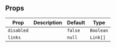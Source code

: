 ## Props

| Prop       | Description | Default | Type      |
| ---------- | ----------- | ------- | --------- |
| `disabled` |             | `false` | `Boolean` |
| `links`    |             | `null`  | `Link[]`  |
